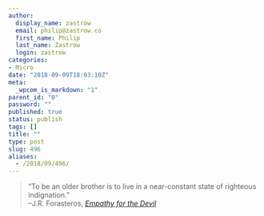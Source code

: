 ```yaml
---
author:
  display_name: zastrow
  email: philip@zastrow.co
  first_name: Philip
  last_name: Zastrow
  login: zastrow
categories:
- Micro
date: "2018-09-09T18:03:10Z"
meta:
  _wpcom_is_markdown: "1"
parent_id: "0"
password: ""
published: true
status: publish
tags: []
title: ""
type: post
slug: 496
aliases:
  - /2018/09/496/
---
```

<blockquote>
  “To be an older brother is to live in a near-constant state of righteous indignation.”<br />
  –J.R. Forasteros, <em><a href="https://www.goodreads.com/book/show/36001214-empathy-for-the-devil">Empathy for the Devil</a></em>
</p></blockquote>

